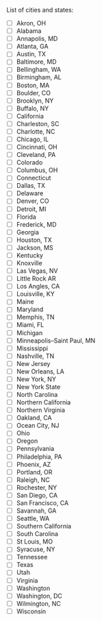 List of cities and states:

- [ ] Akron, OH
- [ ] Alabama
- [ ] Annapolis, MD
- [ ] Atlanta, GA
- [ ] Austin, TX
- [ ] Baltimore, MD
- [ ] Bellingham, WA
- [ ] Birmingham, AL
- [ ] Boston, MA
- [ ] Boulder, CO
- [ ] Brooklyn, NY
- [ ] Buffalo, NY
- [ ] California
- [ ] Charleston, SC
- [ ] Charlotte, NC
- [ ] Chicago, IL
- [ ] Cincinnati, OH
- [ ] Cleveland, PA
- [ ] Colorado
- [ ] Columbus, OH
- [ ] Connecticut
- [ ] Dallas, TX
- [ ] Delaware
- [ ] Denver, CO
- [ ] Detroit, MI
- [ ] Florida
- [ ] Frederick, MD
- [ ] Georgia
- [ ] Houston, TX
- [ ] Jackson, MS
- [ ] Kentucky
- [ ] Knoxville
- [ ] Las Vegas, NV
- [ ] Little Rock AR
- [ ] Los Angles, CA
- [ ] Louisville, KY
- [ ] Maine
- [ ] Maryland
- [ ] Memphis, TN
- [ ] Miami, FL
- [ ] Michigan
- [ ] Minneapolis–Saint Paul, MN
- [ ] Mississippi
- [ ] Nashville, TN
- [ ] New Jersey
- [ ] New Orleans, LA
- [ ] New York, NY
- [ ] New York State
- [ ] North Carolina
- [ ] Northern California
- [ ] Northern Virginia
- [ ] Oakland, CA
- [ ] Ocean City, NJ
- [ ] Ohio
- [ ] Oregon
- [ ] Pennsylvania
- [ ] Philadelphia, PA
- [ ] Phoenix, AZ
- [ ] Portland, OR
- [ ] Raleigh, NC
- [ ] Rochester, NY
- [ ] San Diego, CA
- [ ] San Francisco, CA
- [ ] Savannah, GA
- [ ] Seattle, WA
- [ ] Southern California
- [ ] South Carolina
- [ ] St Louis, MO
- [ ] Syracuse, NY
- [ ] Tennessee
- [ ] Texas
- [ ] Utah
- [ ] Virginia
- [ ] Washington
- [ ] Washington, DC
- [ ] Wilmington, NC
- [ ] Wisconsin